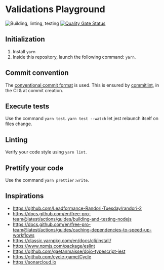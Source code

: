 # Validations Playground

![Building, linting, testing](https://github.com/Remi-p/validations-playground/workflows/Building,%20linting,%20testing/badge.svg) [![Quality Gate Status](https://sonarcloud.io/api/project_badges/measure?project=validations-playground&metric=alert_status)](https://sonarcloud.io/dashboard?id=validations-playground)

## Initialization

1. Install `yarn`
2. Inside this repository, launch the following command: `yarn`.

## Commit convention

The [conventional commit format](https://conventionalcommits.org/) is used. This is ensured by [commitlint](https://github.com/conventional-changelog/commitlint), in the CI & at commit creation.

## Execute tests

Use the command `yarn test`. `yarn test --watch` let jest relaunch itself on files change.

## Linting

Verify your code style using `yarn lint`.

## Prettify your code

Use the command `yarn prettier:write`.

## Inspirations

* https://github.com/Leadformance-Randori-Tuesday/randori-2
* https://docs.github.com/en/free-pro-team@latest/actions/guides/building-and-testing-nodejs
* https://docs.github.com/en/free-pro-team@latest/actions/guides/caching-dependencies-to-speed-up-workflows
* https://classic.yarnpkg.com/en/docs/cli/install/
* https://www.npmjs.com/package/eslint
* https://github.com/gaetanmaisse/dojo-typescript-jest
* https://github.com/cycle-game/Cycle
* https://sonarcloud.io
